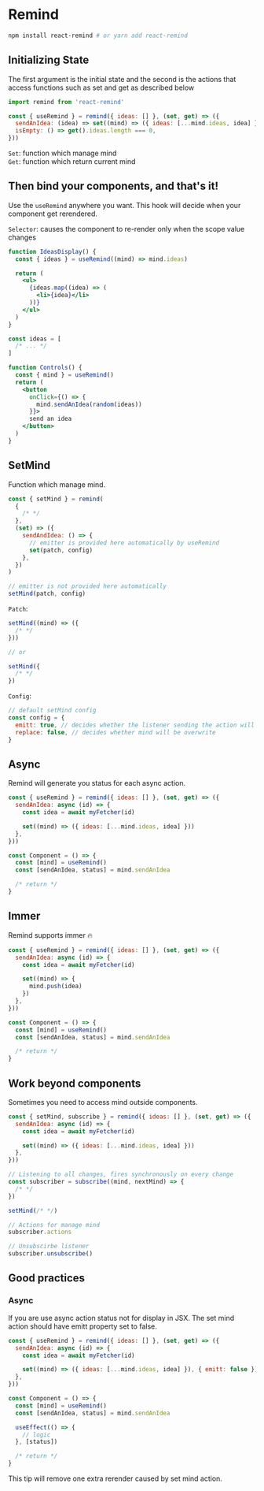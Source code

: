 # Remind

```bash
npm install react-remind # or yarn add react-remind
```

## Initializing State

The first argument is the initial state and the second is the actions that access functions such as set and get as described below

```jsx
import remind from 'react-remind'

const { useRemind } = remind({ ideas: [] }, (set, get) => ({
  sendAnIdea: (idea) => set((mind) => ({ ideas: [...mind.ideas, idea] })),
  isEmpty: () => get().ideas.length === 0,
}))
```

`Set`: function which manage mind<br>
`Get`: function which return current mind

## Then bind your components, and that's it!

Use the `useRemind` anywhere you want. This hook will decide when your component get rerendered.

`Selector`: causes the component to re-render only when the scope value changes

```jsx
function IdeasDisplay() {
  const { ideas } = useRemind((mind) => mind.ideas)

  return (
    <ul>
      {ideas.map((idea) => (
        <li>{idea}</li>
      ))}
    </ul>
  )
}

const ideas = [
  /* ... */
]

function Controls() {
  const { mind } = useRemind()
  return (
    <button
      onClick={() => {
        mind.sendAnIdea(random(ideas))
      }}>
      send an idea
    </button>
  )
}
```

## SetMind

Function which manage mind.

```js
const { setMind } = remind(
  {
    /* */
  },
  (set) => ({
    sendAndIdea: () => {
      // emitter is provided here automatically by useRemind
      set(patch, config)
    },
  })
)

// emitter is not provided here automatically
setMind(patch, config)
```

`Patch`:

```js
setMind((mind) => ({
  /* */
}))

// or

setMind({
  /* */
})
```

`Config`:

```js
// default setMind config
const config = {
  emitt: true, // decides whether the listener sending the action will be called
  replace: false, // decides whether mind will be overwrite
}
```

## Async

Remind will generate you status for each async action.

```jsx
const { useRemind } = remind({ ideas: [] }, (set, get) => ({
  sendAnIdea: async (id) => {
    const idea = await myFetcher(id)

    set((mind) => ({ ideas: [...mind.ideas, idea] }))
  },
}))

const Component = () => {
  const [mind] = useRemind()
  const [sendAnIdea, status] = mind.sendAnIdea

  /* return */
}
```

## Immer

Remind supports immer 🔥

```jsx
const { useRemind } = remind({ ideas: [] }, (set, get) => ({
  sendAnIdea: async (id) => {
    const idea = await myFetcher(id)

    set((mind) => {
      mind.push(idea)
    })
  },
}))

const Component = () => {
  const [mind] = useRemind()
  const [sendAnIdea, status] = mind.sendAnIdea

  /* return */
}
```

## Work beyond components

Sometimes you need to access mind outside components.

```js
const { setMind, subscribe } = remind({ ideas: [] }, (set, get) => ({
  sendAnIdea: async (id) => {
    const idea = await myFetcher(id)

    set((mind) => ({ ideas: [...mind.ideas, idea] }))
  },
}))

// Listening to all changes, fires synchronously on every change
const subscriber = subscribe((mind, nextMind) => {
  /* */
})

setMind(/* */)

// Actions for manage mind
subscriber.actions

// Unsubscirbe listener
subscriber.unsubscribe()
```

## Good practices

### Async

If you are use async action status not for display in JSX. The set mind action should have emitt property set to false.

```jsx
const { useRemind } = remind({ ideas: [] }, (set, get) => ({
  sendAnIdea: async (id) => {
    const idea = await myFetcher(id)

    set((mind) => ({ ideas: [...mind.ideas, idea] }), { emitt: false })
  },
}))

const Component = () => {
  const [mind] = useRemind()
  const [sendAnIdea, status] = mind.sendAnIdea

  useEffect(() => {
    // logic
  }, [status])

  /* return */
}
```

This tip will remove one extra rerender caused by set mind action.
